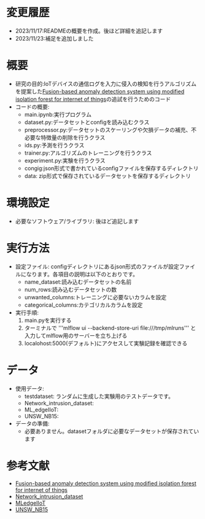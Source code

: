 # 変更履歴
- 2023/11/17:READMEの概要を作成。後ほど詳細を追記します
- 2023/11/23:補足を追加しました

# 概要
- 研究の目的:IoTデバイスの通信ログを入力に侵入の検知を行うアルゴリズムを提案した[Fusion-based anomaly detection system using modified isolation forest for internet of things](https://link.springer.com/article/10.1007/s12652-022-04393-9)の追試を行うためのコード
- コードの概要:
    - main.ipynb:実行プログラム
    - dataset.py:データセットとconfigを読み込むクラス
    - preprocessor.py:データセットのスケーリングや欠損データの補充、不必要な特徴量の削除を行うクラス
    - ids.py:予測を行うクラス
    - trainer.py:アルゴリズムのトレーニングを行うクラス
    - experiment.py:実験を行うクラス
    - congig:json形式で書かれているconfigファイルを保存するディレクトリ
    - data: zip形式で保存されているデータセットを保存するディレクトリ

# 環境設定
- 必要なソフトウェア/ライブラリ: 後ほど追記します

# 実行方法 
- 設定ファイル: configディレクトリにあるjson形式のファイルが設定ファイルになります。各項目の説明は以下のとおりです。
    - name_dataset:読み込むデータセットの名前   
    - num_rows:読み込むデータセットの数
    - unwanted_columns:トレーニングに必要ないカラムを設定
    - categorical_columns:カテゴリカルカラムを設定
- 実行手順: 
    1. main.pyを実行する
    2. ターミナルで
    '''mlflow ui --backend-store-uri file:///tmp/mlruns'''
    と入力してmlflow用のサーバーを立ち上げる
    3. localohost:5000(デフォルト)にアクセスして実験記録を確認できる 

# データ
- 使用データ:
    - testdataset: ランダムに生成した実験用のテストデータです。
    - Network_intrusion_dataset:
    - ML_edgeIIoT:
    - UNSW_NB15: 
- データの準備: 
    - 必要ありません。datasetフォルダに必要なデータセットが保存されています

# 参考文献
- [Fusion-based anomaly detection system using modified isolation forest for internet of things](https://link.springer.com/article/10.1007/s12652-022-04393-9)
- [Network_intrusion_dataset](https://sites.google.com/view/iot-network-intrusion-dataset/home)
- [MLedgeIIoT](後ほど追記します)
- [UNSW_NB15](後ほど追記します)

